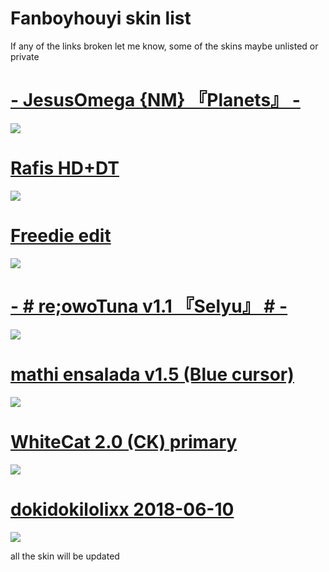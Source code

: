 # Fanboyhouyi skin list
If any of the links broken let me know, some of the skins maybe unlisted or private

# [- JesusOmega {NM} 『Planets』 -](https://www.mediafire.com/file/a66wxrz7pv470d4/-_JesusOmega_%257BNM%257D_%25E3%2580%258EPlanets%25E3%2580%258F_-.osk/file)
![](https://skins.osuck.net/uploads/posts/2020-07/1594283495_4.jpg)

# [ Rafis HD+DT ](https://www.mediafire.com/file/xtrb2wzx993kgfc/Rafis_%252BHDDT.osk/file)
![](https://skins.osuck.net/uploads/posts/2018-09/1537800821_xd5s228.jpg)

# [ Freedie edit ](https://drive.google.com/file/d/1ensNTJg9HJ-o1OSekCDl6ElWMylW-x3u/view)
![](https://cdn.discordapp.com/attachments/761273576757133353/819460135562641408/unknown.png)

# [  - # re;owoTuna v1.1 『Selyu』 # - ](https://www.mediafire.com/file/10yv0iwzd9vn7zh/-_%2523_re%253BowoTuna_v1.1_%25E3%2580%258ESelyu%25E3%2580%258F_%2523_-.osk/file)
![](https://skins.osuck.net/uploads/posts/2020-08/1596468449_screenshot9247.jpg)

# [ mathi ensalada v1.5 (Blue cursor) ](https://www.mediafire.com/file/5okhdqiooa12mit/mathi_ensalada_v1.5_%2528Blue_cursor%2529.osk/file)
![](https://skins.osuck.net/uploads/posts/2020-03/1585203789_screenshot8309.jpg)

# [ WhiteCat 2.0 (CK) primary ](https://www.mediafire.com/file/j034hvutkodbwsz/-_%25E3%2580%258ACK%25E3%2580%258B_WhiteCat_2.0_%257E_new.osk/file)
![](https://i.imgur.com/cyg3rYU.png)

# [ dokidokilolixx 2018-06-10 ](https://osuskins.net/skin/KH69gJk)
![](https://osuskins.net/screenshots/KH69gJk.jpg)

all the skin will be updated
